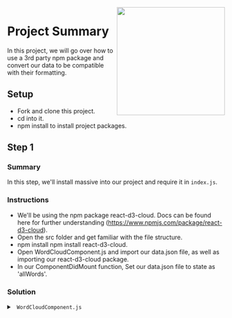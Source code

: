<img src="https://s3.amazonaws.com/devmountain/readme-logo.png" width="250" align="right">

# Project Summary

In this project, we will go over how to use a 3rd party npm package and convert our data to be compatible with their formatting.

## Setup

* Fork and clone this project.
* cd into it.
* npm install to install project packages.

## Step 1

### Summary

In this step, we'll install massive into our project and require it in `index.js`.

### Instructions

* We'll be using the npm package react-d3-cloud.  Docs can be found here for further understanding (https://www.npmjs.com/package/react-d3-cloud).
* Open the src folder and get familiar with the file structure. 
* npm install npm install react-d3-cloud.
* Open WordCloudComponent.js and import our data.json file, as well as importing our react-d3-cloud package.
* In our ComponentDidMount function, Set our data.json file to state as 'allWords'.  

### Solution

<details>

<summary> <code> WordCloudComponent.js </code> </summary>

```js
import React, {Component} from 'react';
import WordCloud from 'react-d3-cloud';
import data from './data.json';



export default class WordCloudComp extends Component {
    state = {
        allWords: [],
        cloudWords: [],
    }

    componentDidMount() {
        this.setState({
            allWords: data
        })
    }
    
    
    render() {
        return(
            <div>
                
            </div>
        )
    }
}

```

</details>
